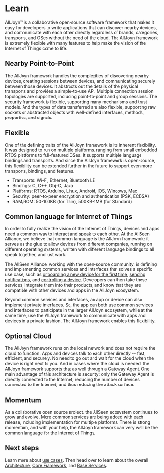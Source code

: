 # Learn

AllJoyn&trade; is a collaborative open-source software framework that makes 
it easy for developers to write applications that can discover nearby 
devices, and communicate with each other directly regardless of brands, 
categories, transports, and OSes without the need of the cloud. The AllJoyn 
framework is extremely flexible with many features to help  make the 
vision of the Internet of Things come to life.

## Nearby Point-to-Point

The AllJoyn framework handles the complexities of discovering nearby devices, 
creating sessions between devices, and communicating securely between those 
devices.  It abstracts out the details of the physical transports and provides 
a simple-to-use API. Multiple connection session topologies are supported, 
including point-to-point and group sessions. The security framework is flexible, 
supporting many mechanisms and trust models. And the types of data transferred 
are also flexible, supporting raw sockets or abstracted objects with well-defined 
interfaces, methods, properties, and signals.

## Flexible

One of the defining traits of the AllJoyn framework is its inherent flexibility.  
It was designed to run on multiple platforms, ranging from small embedded RTOS 
platforms to full-featured OSes. It supports multiple language bindings and
transports. And since the AllJoyn framework is open-source, this flexibility
can be extended further in the future to support even more transports, bindings,
and features.

* Transports: Wi-Fi, Ethernet, Bluetooth LE
* Bindings: C, C++, Obj-C, Java
* Platforms: RTOS, Arduino, Linux, Android, iOS, Windows, Mac
* Security: peer-to-peer encryption and authentication (PSK, ECDSA)
* RAM/ROM: 50-100KB (for Thin), 500KB-1MB (for Standard)

## Common language for Internet of Things

In order to fully realize the vision of the Internet of Things, devices and apps
need a common way to interact and speak to each other.  At the AllSeen Alliance, 
we believe that common language is the AllJoyn framework: it serves as the glue 
to allow devices from different companies, running on different operating systems, 
written with different language bindings to all speak together, and just work.

The AllSeen Alliance, working with the open-source community, is defining and 
implementing common services and interfaces that solves a specific use case, 
such as [onboarding a new device for the first time][onboarding], 
[sending notifications][notifs], and [controlling a device][controlpanel]. 
Developers can then take these services, integrate them into their products, 
and know that they are compatible with other devices and apps in the AllJoyn 
ecosystem.

Beyond common services and interfaces, an app or device can also implement 
private interfaces. So, the app can both use common services and interfaces
to participate in the larger AllJoyn ecosystem, while at the same time, use
the AllJoyn framework to communicate with apps and devices in a private fashion. 
The AllJoyn framework enables this flexibility.

## Optional Cloud

The AllJoyn framework runs on the local network and does not require the cloud 
to function. Apps and devices talk to each other directly -- fast, efficient, and
securely. No need to go out and wait for the cloud when the device is right
next to you. And in cases where the cloud is needed, the AllJoyn framework 
supports that as well through a Gateway Agent.  One main advantage of this 
architecture is security: only the Gateway Agent is directly connected to the 
Internet, reducing the number of devices connected to the Internet, and thus
reducing the attack surface.

## Momentum

As a collaborative open source project, the AllSeen ecosystem continues
to grow and evolve. More common services are being added with each release,
including implementation for multiple platforms. There is strong momentum, 
and with your help, the AllJoyn framework can very well be the common 
language for the Internet of Things.

## Next steps

Learn more about [use cases][use-cases]. Then head over to learn about the 
overall [Architecture][arch], [Core Framework][core], and [Base Services][services].

[onboarding]: /learn/base-services/onboarding
[notifs]: /learn/base-services/notification
[controlpanel]: /learn/base-services/controlpanel

[use-cases]: /learn/use-cases
[arch]: /learn/architecture
[core]: /learn/core
[services]: /learn/base-services
